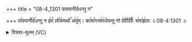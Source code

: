 +++
title = "08-4_1301 पावमानीर्दधन्तु न"

+++
पा꣣वमानी꣡र्द꣢धन्तु न इ꣣मं꣢ लो꣣क꣡मथो꣢꣯ अ꣣मु꣢म्। का꣢मा꣣न्त्स꣡म꣢र्धयन्तु नो दे꣣वी꣢र्दे꣣वैः꣢ स꣣मा꣡हृ꣢ताः ॥ 08-4:1301 ॥

<details><summary>विस्वर-मूलम् (VC)</summary>

पावमानीर्दधन्तु न इमं लोकमथो अमुम् । कामान्त्समर्धयन्तु नो देवीर्देवैः समाहृताः ॥१३०१
</details>